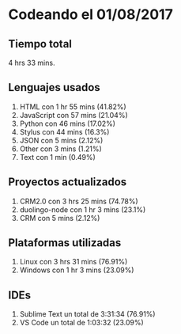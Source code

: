 # Codeando el 01/08/2017

## Tiempo total
4 hrs 33 mins.

## Lenguajes usados
1. HTML con 1 hr 55 mins (41.82%)
1. JavaScript con 57 mins (21.04%)
1. Python con 46 mins (17.02%)
1. Stylus con 44 mins (16.3%)
1. JSON con 5 mins (2.12%)
1. Other con 3 mins (1.21%)
1. Text con 1 min (0.49%)

## Proyectos actualizados
1. CRM2.0 con 3 hrs 25 mins (74.78%)
1. duolingo-node con 1 hr 3 mins (23.1%)
1. CRM con 5 mins (2.12%)

## Plataformas utilizadas
1. Linux con 3 hrs 31 mins (76.91%)
1. Windows con 1 hr 3 mins (23.09%)

## IDEs
1. Sublime Text un total de 3:31:34 (76.91%)
1. VS Code un total de 1:03:32 (23.09%)
